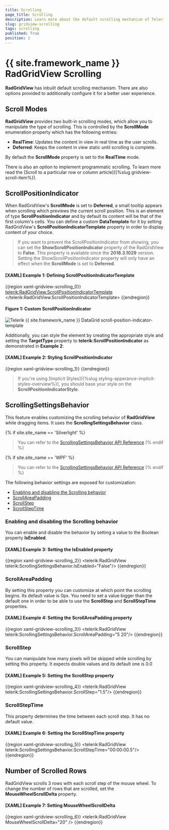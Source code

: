 ```yaml
---
title: Scrolling
page_title: Scrolling
description: Learn more about the default scrolling mechanism of Telerik's {{ site.framework_name }} DataGrid and the options to additionally configure it for a better user experience.
slug: gridview-scrolling
tags: scrolling
published: True
position: 1
---
```


# {{ site.framework_name }} RadGridView Scrolling

__RadGridView__ has inbuilt default scrolling mechanism. There are also options provided to additionally configure it for a better user experience.

## Scroll Modes

__RadGridView__ provides two built-in scrolling modes, which allow you to manipulate the type of scrolling. 
This is controlled by the __ScrollMode__ enumeration property which has the following entries:

- __RealTime__: Updates the content in view in real time as the user scrolls.
- __Deferred__: Keeps the content in view static until scrolling is complete.

By default the __ScrollMode__ property is set to the __RealTime__ mode.

There is also an option to implement programmatic scrolling. To learn more read the [Scroll to a particular row or column article]({%slug gridview-scroll-item%}).

## ScrollPositionIndicator

When RadGridView's **ScrollMode** is set to **Deferred**, a small tooltip appears when scrolling which previews the current scroll position. This is an element of type **ScrollPositionIndicator** and by default its content will be that of the first column's cells. You can define a custom **DataTemplate** for it by setting RadGridView's **ScrollPositionIndicatorTemplate** property in order to display content of your choice.

> If you want to prevent the ScrollPositionIndicator from showing, you can set the __ShowScrollPositionIndicator__ property of the RadGridView to __False__. This property is available since the __2018.3.1029__ version. Setting the ShowScrollPositionIndicator property will only have an effect when the **ScrollMode** is set to **Deferred**.

#### __[XAML] Example 1: Defining ScrollPositionIndicatorTemplate__  
{{region xaml-gridview-scrolling_0}}
    <telerik:RadGridView.ScrollPositionIndicatorTemplate>
        <DataTemplate>
            <StackPanel>
                <StackPanel Orientation="Horizontal">
                    <TextBlock Text="Contact Name: " />
                    <TextBlock Text="{Binding Customer.ContactName}" />
                </StackPanel>
                <StackPanel Orientation="Horizontal">
                    <TextBlock Text="Order ID: " />
                    <TextBlock Text="{Binding OrderID}" />
                </StackPanel>
            </StackPanel>
        </DataTemplate>
    </telerik:RadGridView.ScrollPositionIndicatorTemplate>
{{endregion}}

#### __Figure 1: Custom ScrollPositionIndicator__  
![Telerik {{ site.framework_name }} DataGrid scroll-position-indicator-template](images/radgridview-scrollpositionindicatortemplate.png)

Additionally, you can style the element by creating the appropriate style and setting the **TargetType** property to **telerik:ScrollPositionIndicator** as demonstrated in **Example 2**:

#### __[XAML] Example 2: Styling ScrollPositionIndicator__  
{{region xaml-gridview-scrolling_1}}
	<Style TargetType="telerik:ScrollPositionIndicator">
        <Setter Property="Foreground" Value="Yellow" />
        <Setter Property="Background" Value="Red" />
        <Setter Property="Padding" Value="30" />
    </Style>
{{endregion}}

>If you're using [Implicit Styles]({%slug styling-apperance-implicit-styles-overview%}), you should base your style on the **ScrollPositionIndicatorStyle**.

## ScrollingSettingsBehavior

This feature enables customizing the scrolling behavior of __RadGridView__ while dragging items. It uses the __ScrollingSettingsBehavior__ class.

{% if site.site_name == 'Silverlight' %}
>You can refer to the [ScrollingSettingsBehavior API Reference](https://docs.telerik.com/devtools/silverlight/api/telerik.windows.controls.scrollingsettingsbehavior)
{% endif %}

{% if site.site_name == 'WPF' %}
>You can refer to the [ScrollingSettingsBehavior API Reference](https://docs.telerik.com/devtools/wpf/api/telerik.windows.controls.scrollingsettingsbehavior)
{% endif %}

The following behavior settings are exposed for customization:

* [Enabling and disabling the Scrolling behavior](#enabling-and-disabling-the-scrolling-behavior)
* [ScrollAreaPadding](#scrollareapadding)
* [ScrollStep](#scrollstep)
* [ScrollStepTime](#scrollsteptime)

### Enabling and disabling the Scrolling behavior

You can enable and disable the behavior by setting a value to the Boolean property __IsEnabled__.

#### **[XAML] Example 3: Setting the IsEnabled property**  
{{region xaml-gridview-scrolling_2}}
	<telerik:RadGridView telerik:ScrollingSettingsBehavior.IsEnabled="False"/>
{{endregion}}

### ScrollAreaPadding

By setting this property you can customize at which point the scrolling begins. Its default value is 0px. You need to set a value bigger than the default one in order to be able to use the __ScrollStep__ and __ScrollStepTime__ properties.

#### **[XAML] Example 4: Setting the ScrollAreaPadding property**  
{{region xaml-gridview-scrolling_3}}
	<telerik:RadGridView telerik:ScrollingSettingsBehavior.ScrollAreaPadding="5 20"/>
{{endregion}}

### ScrollStep

You can manipulate how many pixels will be skipped while scrolling by setting this property. It expects double values and its default one is 0.0

#### **[XAML] Example 5: Setting the ScrollStep property**  
{{region xaml-gridview-scrolling_4}}
	<telerik:RadGridView telerik:ScrollingSettingsBehavior.ScrollStep="1.5"/>
{{endregion}}

### ScrollStepTime

This property determines the time between each scroll step. It has no default value.

#### **[XAML] Example 6: Setting the ScrollStepTime property**  
{{region xaml-gridview-scrolling_5}}
	<telerik:RadGridView telerik:ScrollingSettingsBehavior.ScrollStepTime="00:00:00.5"/>
{{endregion}}

## Number of Scrolled Rows

RadGridView scrolls 3 rows with each scroll step of the mouse wheel. To change the number of rows that are scrolled, set the __MouseWheelScrollDelta__ property.

#### __[XAML] Example 7: Setting MouseWheelScrollDelta__
{{region xaml-gridview-scrolling_6}}
	<telerik:RadGridView MouseWheelScrollDelta="20" />
{{endregion}}
